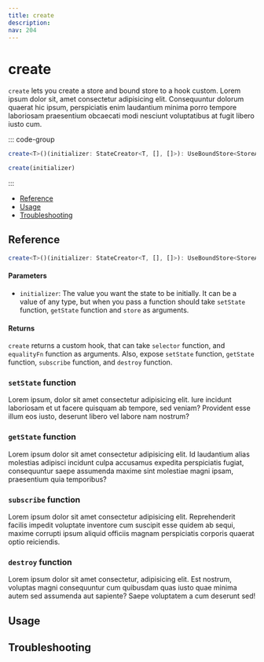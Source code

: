 ```yaml
---
title: create
description:
nav: 204
---
```


# create

`create` lets you create a store and bound store to a hook custom. Lorem ipsum dolor sit, amet
consectetur adipisicing elit. Consequuntur dolorum quaerat hic ipsum, perspiciatis enim laudantium
minima porro tempore laboriosam praesentium obcaecati modi nesciunt voluptatibus at fugit libero
iusto cum.

::: code-group

```ts [TypeScript]
create<T>()(initializer: StateCreator<T, [], []>): UseBoundStore<StoreApi<T>>
```

```js [JavaScript]
create(initializer)
```

:::

- [Reference](#reference)
- [Usage](#usage)
- [Troubleshooting](#troubleshooting)

## Reference

```ts [TypeScript]
create<T>()(initializer: StateCreator<T, [], []>): UseBoundStore<StoreApi<T>>
```

#### Parameters

- `initializer`: The value you want the state to be initially. It can be a value of any type, but
  when you pass a function should take `setState` function, `getState` function and `store` as
  arguments.

#### Returns

`create` returns a custom hook, that can take `selector` function, and `equalityFn` function as
arguments. Also, expose `setState` function, `getState` function, `subscribe` function, and
`destroy` function.

### `setState` function

Lorem ipsum, dolor sit amet consectetur adipisicing elit. Iure incidunt laboriosam et ut facere
quisquam ab tempore, sed veniam? Provident esse illum eos iusto, deserunt libero vel labore nam
nostrum?

### `getState` function

Lorem ipsum dolor sit amet consectetur adipisicing elit. Id laudantium alias molestias adipisci
incidunt culpa accusamus expedita perspiciatis fugiat, consequuntur saepe assumenda maxime sint
molestiae magni ipsam, praesentium quia temporibus?

### `subscribe` function

Lorem ipsum dolor sit amet consectetur adipisicing elit. Reprehenderit facilis impedit voluptate
inventore cum suscipit esse quidem ab sequi, maxime corrupti ipsum aliquid officiis magnam
perspiciatis corporis quaerat optio reiciendis.

### `destroy` function

Lorem ipsum dolor sit amet consectetur, adipisicing elit. Est nostrum, voluptas magni consequuntur
cum quibusdam quas iusto quae minima autem sed assumenda aut sapiente? Saepe voluptatem a cum
deserunt sed!

## Usage

## Troubleshooting
